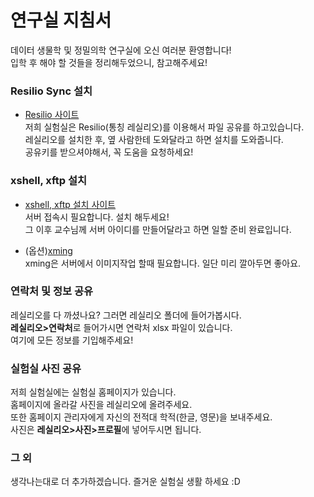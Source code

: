 # 연구실 지침서

데이터 생물학 및 정밀의학 연구실에 오신 여러분 환영합니다!  
입학 후 해야 할 것들을 정리해두었으니, 참고해주세요!

### Resilio Sync 설치
- [Resilio 사이트](https://www.resilio.com/individuals/)  
저희 실험실은 Resilio(통칭 레실리오)를 이용해서 파일 공유를 하고있습니다.  
레실리오를 설치한 후, 옆 사람한테 도와달라고 하면 설치를 도와줍니다.  
공유키를 받으셔야해서, 꼭 도움을 요청하세요!  
  
### xshell, xftp 설치
- [xshell, xftp 설치 사이트](https://www.netsarang.com/en/free-for-home-school/)  
서버 접속시 필요합니다. 설치 해두세요!  
그 이후 교수님께 서버 아이디를 만들어달라고 하면 일할 준비 완료입니다.  

- (옵션)[xming](https://sourceforge.net/projects/xming/)  
xming은 서버에서 이미지작업 할때 필요합니다. 일단 미리 깔아두면 좋아요.  

### 연락처 및 정보 공유  
레실리오를 다 까셨나요? 그러면 레실리오 폴더에 들어가봅시다.  
**레실리오>연락처**로 들어가시면 연락처 xlsx 파일이 있습니다.  
여기에 모든 정보를 기입해주세요!  

### 실험실 사진 공유
저희 실험실에는 실험실 홈페이지가 있습니다.  
홈페이지에 올라갈 사진을 레실리오에 올려주세요.  
또한 홈페이지 관리자에게 자신의 전적대 학적(한글, 영문)을 보내주세요.  
사진은 **레실리오>사진>프로필**에 넣어두시면 됩니다.  

### 그 외

생각나는대로 더 추가하겠습니다.
즐거운 실험실 생활 하세요 :D